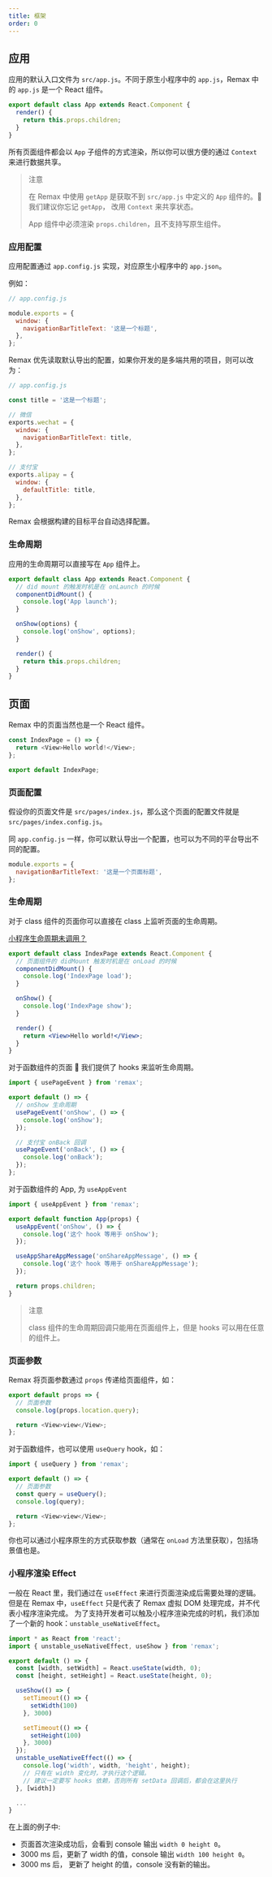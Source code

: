```yaml
---
title: 框架
order: 0
---
```


## 应用

应用的默认入口文件为 `src/app.js`。不同于原生小程序中的 `app.js`，Remax 中的 `app.js` 是一个 React 组件。

```js
export default class App extends React.Component {
  render() {
    return this.props.children;
  }
}
```

所有页面组件都会以 `App` 子组件的方式渲染，所以你可以很方便的通过 `Context` 来进行数据共享。

> 注意
>
> 在 Remax 中使用 `getApp` 是获取不到 `src/app.js` 中定义的 `App` 组件的。 我们建议你忘记 `getApp`， 改用 `Context` 来共享状态。
>
> App 组件中必须渲染 `props.children`，且不支持写原生组件。

### 应用配置

应用配置通过 `app.config.js` 实现，对应原生小程序中的 `app.json`。

例如：

```js
// app.config.js

module.exports = {
  window: {
    navigationBarTitleText: '这是一个标题',
  },
};
```

Remax 优先读取默认导出的配置，如果你开发的是多端共用的项目，则可以改为：

```js
// app.config.js

const title = '这是一个标题';

// 微信
exports.wechat = {
  window: {
    navigationBarTitleText: title,
  },
};

// 支付宝
exports.alipay = {
  window: {
    defaultTitle: title,
  },
};
```

Remax 会根据构建的目标平台自动选择配置。

### 生命周期

应用的生命周期可以直接写在 `App` 组件上。

```js
export default class App extends React.Component {
  // did mount 的触发时机是在 onLaunch 的时候
  componentDidMount() {
    console.log('App launch');
  }

  onShow(options) {
    console.log('onShow', options);
  }

  render() {
    return this.props.children;
  }
}
```

## 页面

Remax 中的页面当然也是一个 React 组件。

```js
const IndexPage = () => {
  return <View>Hello world!</View>;
};

export default IndexPage;
```

### 页面配置

假设你的页面文件是 `src/pages/index.js`，那么这个页面的配置文件就是 `src/pages/index.config.js`。

同 `app.config.js` 一样，你可以默认导出一个配置，也可以为不同的平台导出不同的配置。

```js
module.exports = {
  navigationBarTitleText: '这是一个页面标题',
};
```

### 生命周期

对于 class 组件的页面你可以直接在 class 上监听页面的生命周期。

[小程序生命周期未调用？](/faq)

```jsx
export default class IndexPage extends React.Component {
  // 页面组件的 didMount 触发时机是在 onLoad 的时候
  componentDidMount() {
    console.log('IndexPage load');
  }

  onShow() {
    console.log('IndexPage show');
  }

  render() {
    return <View>Hello world!</View>;
  }
}
```

对于函数组件的页面  我们提供了 hooks 来监听生命周期。

```jsx
import { usePageEvent } from 'remax';

export default () => {
  // onShow 生命周期
  usePageEvent('onShow', () => {
    console.log('onShow');
  });

  // 支付宝 onBack 回调
  usePageEvent('onBack', () => {
    console.log('onBack');
  });
};
```

对于函数组件的 App, 为 `useAppEvent`

```jsx
import { useAppEvent } from 'remax';

export default function App(props) {
  useAppEvent('onShow', () => {
    console.log('这个 hook 等用于 onShow');
  });

  useAppShareAppMessage('onShareAppMessage', () => {
    console.log('这个 hook 等用于 onShareAppMessage');
  });

  return props.children;
}
```

> 注意
>
> class 组件的生命周期回调只能用在页面组件上，但是 hooks 可以用在任意的组件上。

### 页面参数

Remax 将页面参数通过 `props` 传递给页面组件，如：

```js
export default props => {
  // 页面参数
  console.log(props.location.query);

  return <View>view</View>;
};
```

对于函数组件，也可以使用 `useQuery` hook，如：

```js
import { useQuery } from 'remax';

export default () => {
  // 页面参数
  const query = useQuery();
  console.log(query);

  return <View>view</View>;
};
```

你也可以通过小程序原生的方式获取参数（通常在 `onLoad` 方法里获取），包括场景值也是。

### 小程序渲染 Effect

一般在 React 里，我们通过在 `useEffect` 来进行页面渲染成后需要处理的逻辑。但是在 Remax 中，`useEffect` 只是代表了 Remax 虚拟 DOM 处理完成，并不代表小程序渲染完成。
为了支持开发者可以触及小程序渲染完成的时机，我们添加了一个新的 hook：`unstable_useNativeEffect`。

```jsx
import * as React from 'react';
import { unstable_useNativeEffect, useShow } from 'remax';

export default () => {
  const [width, setWidth] = React.useState(width, 0);
  const [height, setHeight] = React.useState(height, 0);

  useShow(() => {
    setTimeout(() => {
      setWidth(100)
    }, 3000)

    setTimeout(() => {
      setHeight(100)
    }, 3000)
  });
  unstable_useNativeEffect(() => {
    console.log('width', width, 'height', height);
    // 只有在 width 变化时，才执行这个逻辑。
    // 建议一定要写 hooks 依赖，否则所有 setData 回调后，都会在这里执行
  }, [width])

  ...
}
```

在上面的例子中:

- 页面首次渲染成功后，会看到 console 输出 `width 0 height 0`。
- 3000 ms 后，更新了 width 的值，console 输出 `width 100 height 0`。
- 3000 ms 后， 更新了 height 的值，console 没有新的输出。
